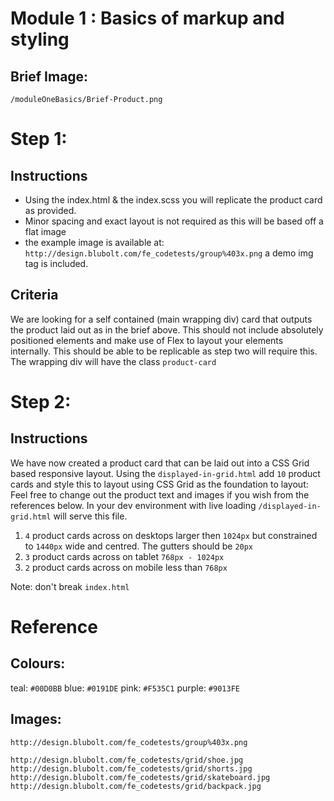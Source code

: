 # Module 1 : Basics of markup and styling

## Brief Image:
`/moduleOneBasics/Brief-Product.png`


# Step 1:

## Instructions

- Using the index.html & the index.scss you will replicate the product card as provided.
- Minor spacing and exact layout is not required as this will be based off a flat image
- the example image is available at: `http://design.blubolt.com/fe_codetests/group%403x.png` a demo img tag is included.

## Criteria

We are looking for a self contained (main wrapping div) card that outputs the product laid out as in the brief above. 
This should not include absolutely positioned elements and make use of Flex to layout your elements internally. This should be able to be replicable as step two will require this.
The wrapping div will have the class `product-card` 


# Step 2:

## Instructions

We have now created a product card that can be laid out into a CSS Grid based responsive layout. 
Using the `displayed-in-grid.html` add `10` product cards and style this to layout using CSS Grid as the foundation to layout:
Feel free to change out the product text and images if you wish from the references below.
In your dev environment with live loading `/displayed-in-grid.html` will serve this file. 

1. `4` product cards across on desktops larger then `1024px` but constrained to `1440px` wide and centred. The gutters should be `20px`
2. `3` product cards across on tablet `768px - 1024px` 
3. `2` product cards across on mobile less than `768px` 

Note: don't break `index.html`

# Reference

## Colours:

teal: `#00D0BB`
blue: `#0191DE`
pink: `#F535C1`
purple: `#9013FE`


## Images: 
`http://design.blubolt.com/fe_codetests/group%403x.png`

`http://design.blubolt.com/fe_codetests/grid/shoe.jpg`
`http://design.blubolt.com/fe_codetests/grid/shorts.jpg`
`http://design.blubolt.com/fe_codetests/grid/skateboard.jpg`
`http://design.blubolt.com/fe_codetests/grid/backpack.jpg`
